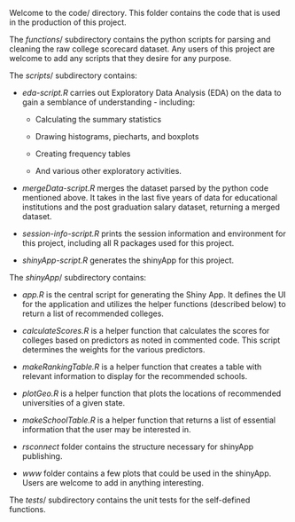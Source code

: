 Welcome to the code/ directory. This folder contains the code that is used in the production of this project.

The *functions*/ subdirectory contains the python scripts for parsing and cleaning the raw college scorecard dataset. Any users of this project are welcome to add any scripts that they desire for any purpose.

The *scripts*/ subdirectory contains:

* *eda-script.R* carries out Exploratory Data Analysis (EDA) on the data to gain a semblance of understanding - including:

    - Calculating the summary statistics

    - Drawing histograms, piecharts, and boxplots

    - Creating frequency tables

    - And various other exploratory activities.

* *mergeData-script.R* merges the dataset parsed by the python code mentioned above. It takes in the last five years of data for educational institutions and the post graduation salary dataset, returning a merged dataset.

* *session-info-script.R* prints the session information and environment for this project, including all R packages used for this project.

* *shinyApp-script.R* generates the shinyApp for this project.

The *shinyApp*/ subdirectory contains:

* *app.R* is the central script for generating the Shiny App. It defines the UI for the application and utilizes the helper functions (described below) to return a list of recommended colleges. 

* *calculateScores.R* is a helper function that calculates the scores for colleges based on predictors as noted in commented code. This script determines the weights for the various predictors.

* *makeRankingTable.R* is a helper function that creates a table with relevant information to display for the recommended schools.

* *plotGeo.R* is a helper function that plots the locations of recommended universities of a given state.

* *makeSchoolTable.R* is a helper function that returns a list of essential information that the user may be interested in.

* *rsconnect* folder contains the structure necessary for shinyApp publishing.

* *www* folder contains a few plots that could be used in the shinyApp. Users are welcome to add in anything interesting.

The *tests*/ subdirectory contains the unit tests for the self-defined functions. 


